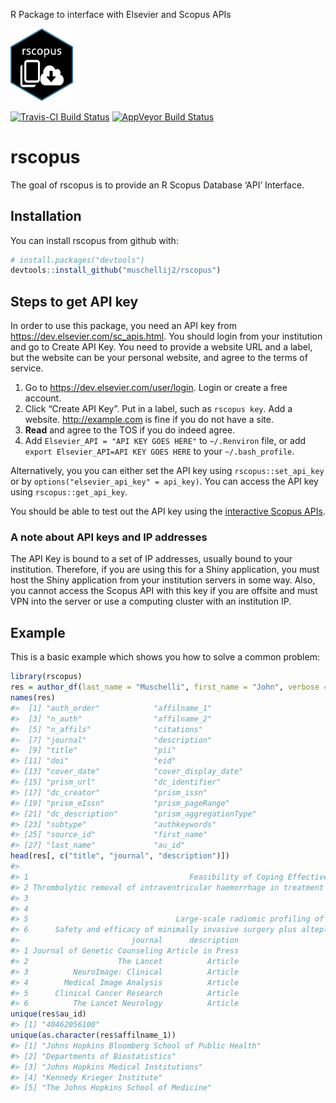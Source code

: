 
<!-- README.md is generated from README.Rmd. Please edit that file -->

R Package to interface with Elsevier and Scopus APIs

<!-- ![Sticker](sticker.png) -->

<img src="sticker.png" width="100">

[![Travis-CI Build
Status](https://travis-ci.org/muschellij2/rscopus.svg?branch=master)](https://travis-ci.org/muschellij2/rscopus)
[![AppVeyor Build
Status](https://ci.appveyor.com/api/projects/status/github/muschellij2/rscopus?branch=master&svg=true)](https://ci.appveyor.com/project/muschellij2/rscopus)

# rscopus

The goal of rscopus is to provide an R Scopus Database ‘API’ Interface.

## Installation

You can install rscopus from github with:

``` r
# install.packages("devtools")
devtools::install_github("muschellij2/rscopus")
```

## Steps to get API key

In order to use this package, you need an API key from
<https://dev.elsevier.com/sc_apis.html>. You should login from your
institution and go to Create API Key. You need to provide a website URL
and a label, but the website can be your personal website, and agree to
the terms of service.

1.  Go to <https://dev.elsevier.com/user/login>. Login or create a free
    account.
2.  Click “Create API Key”. Put in a label, such as `rscopus key`. Add a
    website. <http://example.com> is fine if you do not have a site.
3.  **Read** and agree to the TOS if you do indeed agree.
4.  Add `Elsevier_API = "API KEY GOES HERE"` to `~/.Renviron` file, or
    add `export Elsevier_API=API KEY GOES HERE` to your
    `~/.bash_profile`.

Alternatively, you you can either set the API key using
`rscopus::set_api_key` or by `options("elsevier_api_key" = api_key)`.
You can access the API key using `rscopus::get_api_key`.

You should be able to test out the API key using the [interactive Scopus
APIs](https://dev.elsevier.com/scopus.html).

### A note about API keys and IP addresses

The API Key is bound to a set of IP addresses, usually bound to your
institution. Therefore, if you are using this for a Shiny application,
you must host the Shiny application from your institution servers in
some way. Also, you cannot access the Scopus API with this key if you
are offsite and must VPN into the server or use a computing cluster with
an institution IP.

## Example

This is a basic example which shows you how to solve a common problem:

``` r
library(rscopus)
res = author_df(last_name = "Muschelli", first_name = "John", verbose = FALSE)
names(res)
#>  [1] "auth_order"            "affilname_1"          
#>  [3] "n_auth"                "affilname_2"          
#>  [5] "n_affils"              "citations"            
#>  [7] "journal"               "description"          
#>  [9] "title"                 "pii"                  
#> [11] "doi"                   "eid"                  
#> [13] "cover_date"            "cover_display_date"   
#> [15] "prism_url"             "dc_identifier"        
#> [17] "dc_creator"            "prism_issn"           
#> [19] "prism_eIssn"           "prism_pageRange"      
#> [21] "dc_description"        "prism_aggregationType"
#> [23] "subtype"               "authkeywords"         
#> [25] "source_id"             "first_name"           
#> [27] "last_name"             "au_id"
head(res[, c("title", "journal", "description")])
#>                                                                                                                                                                         title
#> 1                                    Feasibility of Coping Effectiveness Training for Caregivers of Children with Autism Spectrum Disorder: a Genetic Counseling Intervention
#> 2 Thrombolytic removal of intraventricular haemorrhage in treatment of severe stroke: results of the randomised, multicentre, multiregion, placebo-controlled CLEAR III trial
#> 3                                                                             PItcHPERFeCT: Primary Intracranial Hemorrhage Probability Estimation using Random Forests on CT
#> 4                                                                   ISLES 2015 - A public evaluation benchmark for ischemic stroke lesion segmentation from multispectral MRI
#> 5                                 Large-scale radiomic profiling of recurrent glioblastoma identifies an imaging predictor for stratifying anti-angiogenic treatment response
#> 6      Safety and efficacy of minimally invasive surgery plus alteplase in intracerebral haemorrhage evacuation (MISTIE): a randomised, controlled, open-label, phase 2 trial
#>                         journal      description
#> 1 Journal of Genetic Counseling Article in Press
#> 2                    The Lancet          Article
#> 3          NeuroImage: Clinical          Article
#> 4        Medical Image Analysis          Article
#> 5      Clinical Cancer Research          Article
#> 6          The Lancet Neurology          Article
unique(res$au_id)
#> [1] "40462056100"
unique(as.character(res$affilname_1))
#> [1] "Johns Hopkins Bloomberg School of Public Health"
#> [2] "Departments of Biostatistics"                   
#> [3] "Johns Hopkins Medical Institutions"             
#> [4] "Kennedy Krieger Institute"                      
#> [5] "The Johns Hopkins School of Medicine"
```
